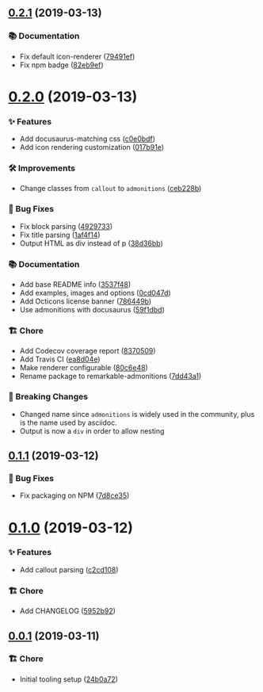 ## [0.2.1](https://github.com/favoloso/remarkable-admonitions/compare/v0.2.0...v0.2.1) (2019-03-13)


### 📚 Documentation

* Fix default icon-renderer ([79491ef](https://github.com/favoloso/remarkable-admonitions/commit/79491ef))
* Fix npm badge ([82eb9ef](https://github.com/favoloso/remarkable-admonitions/commit/82eb9ef))


# [0.2.0](https://github.com/favoloso/remarkable-admonitions/compare/v0.1.1...v0.2.0) (2019-03-13)


### ✨ Features

* Add docusaurus-matching css ([c0e0bdf](https://github.com/favoloso/remarkable-admonitions/commit/c0e0bdf))
* Add icon rendering customization ([017b91e](https://github.com/favoloso/remarkable-admonitions/commit/017b91e))


### 🛠 Improvements

* Change classes from `callout` to `admonitions` ([ceb228b](https://github.com/favoloso/remarkable-admonitions/commit/ceb228b))


### 🐛 Bug Fixes

* Fix block parsing ([4929733](https://github.com/favoloso/remarkable-admonitions/commit/4929733))
* Fix title parsing ([1af4f14](https://github.com/favoloso/remarkable-admonitions/commit/1af4f14))
* Output HTML as div instead of p ([38d36bb](https://github.com/favoloso/remarkable-admonitions/commit/38d36bb))


### 📚 Documentation

* Add base README info ([3537f48](https://github.com/favoloso/remarkable-admonitions/commit/3537f48))
* Add examples, images and options ([0cd047d](https://github.com/favoloso/remarkable-admonitions/commit/0cd047d))
* Add Octicons license banner ([786449b](https://github.com/favoloso/remarkable-admonitions/commit/786449b))
* Use admonitions with docusaurus ([59f1dbd](https://github.com/favoloso/remarkable-admonitions/commit/59f1dbd))


### 🏗 Chore

* Add Codecov coverage report ([8370509](https://github.com/favoloso/remarkable-admonitions/commit/8370509))
* Add Travis CI ([ea8d04e](https://github.com/favoloso/remarkable-admonitions/commit/ea8d04e))
* Make renderer configurable ([80c6e48](https://github.com/favoloso/remarkable-admonitions/commit/80c6e48))
* Rename package to remarkable-admonitions ([7dd43a1](https://github.com/favoloso/remarkable-admonitions/commit/7dd43a1))


### 🚨 Breaking Changes

* Changed name since `admonitions` is widely used in the community, plus is the name used by asciidoc.
* Output is now a `div` in order to allow nesting


## [0.1.1](https://github.com/favoloso/remarkable-callout/compare/v0.1.0...v0.1.1) (2019-03-12)


### 🐛 Bug Fixes

* Fix packaging on NPM ([7d8ce35](https://github.com/favoloso/remarkable-callout/commit/7d8ce35))


# [0.1.0](https://github.com/favoloso/remarkable-callout/compare/v0.0.1...v0.1.0) (2019-03-12)


### ✨ Features

* Add callout parsing ([c2cd108](https://github.com/favoloso/remarkable-callout/commit/c2cd108))


### 🏗 Chore

* Add CHANGELOG ([5952b92](https://github.com/favoloso/remarkable-callout/commit/5952b92))


## [0.0.1](https://github.com/favoloso/remarkable-callout/compare/24b0a72...v0.0.1) (2019-03-11)

### 🏗 Chore

- Initial tooling setup ([24b0a72](https://github.com/favoloso/remarkable-callout/commit/24b0a72))
